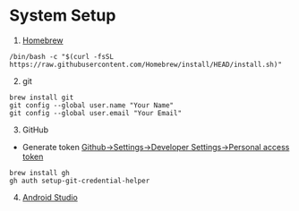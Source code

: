 # System Setup
1. [Homebrew](https://brew.sh/)
```
/bin/bash -c "$(curl -fsSL https://raw.githubusercontent.com/Homebrew/install/HEAD/install.sh)"
```
2. git
```
brew install git
git config --global user.name "Your Name"
git config --global user.email "Your Email"
```
3. GitHub
- Generate token [Github->Settings->Developer Settings->Personal access token](https://github.com/settings/tokens)
```   
brew install gh
gh auth setup-git-credential-helper
```
4. [Android Studio](https://developer.android.com/studio)
